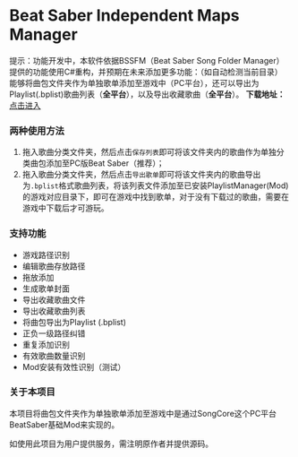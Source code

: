 # Beat Saber Independent Maps Manager
提示：功能开发中，本软件依据BSSFM（Beat Saber Song Folder Manager）提供的功能使用C#重构，并预期在未来添加更多功能：（如自动检测当前目录）
能够将曲包文件夹作为单独歌单添加至游戏中（PC平台），还可以导出为Playlist(.bplist)歌曲列表（**全平台**），以及导出收藏歌曲（**全平台**）。
**下载地址：**[点击进入](https://github.com/cyjyyd/Beat-Saber-Independent-Maps-Manager/releases)

### 两种使用方法
1. 拖入歌曲分类文件夹，然后点击`保存列表`即可将该文件夹内的歌曲作为单独分类曲包添加至PC版Beat Saber（推荐）；
2. 拖入歌曲分类文件夹，然后点击`导出歌单`即可将该文件夹内的歌曲导出为`.bplist`格式歌曲列表，将该列表文件添加至已安装PlaylistManager(Mod)的游戏对应目录下，即可在游戏中找到歌单，对于没有下载过的歌曲，需要在游戏中下载后才可游玩。

### 支持功能
* 游戏路径识别
* 编辑歌曲存放路径
* 拖放添加
* 生成歌单封面
* 导出收藏歌曲文件
* 导出收藏歌曲列表
* 将曲包导出为Playlist (.bplist)
* 正负一级路径纠错
* 重复添加识别
* 有效歌曲数量识别
* Mod安装有效性识别（测试）

### 关于本项目
本项目将曲包文件夹作为单独歌单添加至游戏中是通过SongCore这个PC平台BeatSaber基础Mod来实现的。  

如使用此项目为用户提供服务，需注明原作者并提供源码。
